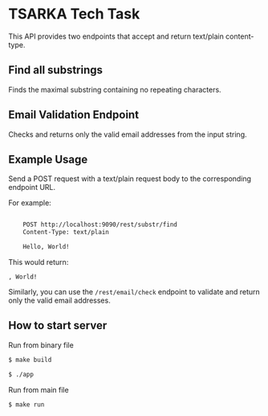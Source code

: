 # TSARKA Tech Task
This API provides two endpoints that accept and return text/plain content-type.
## Find all substrings
Finds the maximal substring containing no repeating characters.

## Email Validation Endpoint

Checks and returns only the valid email addresses from the input string.

## Example Usage

Send a POST request with a text/plain request body to the corresponding endpoint URL.

For example:

```bash

    POST http://localhost:9090/rest/substr/find
    Content-Type: text/plain

    Hello, World!
```
This would return:

```
, World!
```

Similarly, you can use the `/rest/email/check` endpoint to validate and return only the valid email addresses.

## How to start server
Run from binary file
```bash
$ make build

$ ./app
```

Run from main file
```bash
$ make run
```
